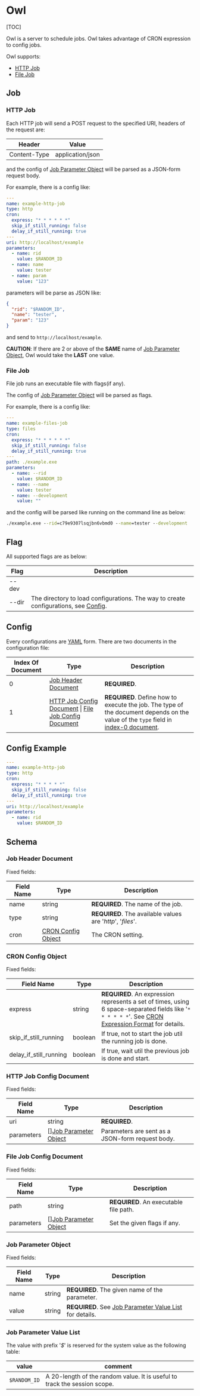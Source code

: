 # Owl

[TOC]

Owl is a server to schedule jobs.
Owl takes advantage of CRON expression to config jobs.

Owl supports:

- [HTTP Job](#http-job)
- [File Job](#file-job)

## Job

### HTTP Job

Each HTTP job will send a POST request to the specified URI,
headers of the request are:

| Header | Value |
| --- | --- |
| Content-Type | application/json |

and the config of [Job Parameter Object](#job-parameter-object) will be parsed as a JSON-form request body.

For example, there is a config like:

```yaml
---
name: example-http-job
type: http
cron:
  express: "* * * * * *"
  skip_if_still_running: false
  delay_if_still_running: true
---
uri: http://localhost/example
parameters:
  - name: rid
    value: $RANDOM_ID
  - name: name
    value: tester
  - name: param
    value: "123"
```

parameters will be parse as JSON like:

```json
{
  "rid": "$RANDOM_ID",
  "name": "tester",
  "param": "123"
}
```

and send to `http://localhost/example`.

**CAUTION**: If there are 2 or above of the **SAME** name of [Job Parameter Object](#job-parameter-object), Owl would take the **LAST** one value.

### File Job

File job runs an executable file with flags(if any).

The config of [Job Parameter Object](#job-parameter-object) will be parsed as flags.

For example, there is a config like:

```yaml
---
name: example-files-job
type: files
cron:
  express: "* * * * * *"
  skip_if_still_running: false
  delay_if_still_running: true
---
path: ./example.exe
parameters:
  - name: --rid
    value: $RANDOM_ID
  - name: --name
    value: tester
  - name: --development
    value: ""
```

and the config will be parsed like running on the command line as below:

```cmd
./example.exe --rid=c79e9307lsqjbn6vbmd0 --name=tester --development
```

## Flag

All supported flags are as below:

| Flag | Description |
| --- | --- |
| --dev | |
| --dir | The directory to load configurations. The way to create configurations, see [Config](#config). |

## Config

Every configurations are [YAML](https://en.wikipedia.org/wiki/YAML) form.
There are two documents in the configuration file:

| Index Of Document | Type | Description |
| --- | --- | --- |
| 0 | [Job Header Document](#job-header-document) | **REQUIRED**. |
| 1 | [HTTP Job Config Document](#http-job-config-document) \| [File Job Config Document](#file-job-config-document) | **REQUIRED**. Define how to execute the job. The type of the document depends on the value of the `type` field in [index-0 document](#job-header-document). |

## Config Example

```yaml
---
name: example-http-job
type: http
cron:
  express: "* * * * *"
  skip_if_still_running: false
  delay_if_still_running: true
---
uri: http://localhost/example
parameters:
  - name: rid
    value: $RANDOM_ID
```

## Schema

### Job Header Document

Fixed fields:

| Field Name | Type | Description |
| --- | --- | --- |
| name | string | **REQUIRED**. The name of the job. |
| type | string | **REQUIRED**. The available values are '*http*', '*files*'. |
| cron | [CRON Config Object](#cron-config-object) | The CRON setting. |

### CRON Config Object

Fixed fields:

| Field Name | Type | Description |
| --- | --- | --- |
| express | string | **REQUIRED**. An expression represents a set of times, using 6 space-separated fields like '`* * * * * *`'. See [CRON Expression Format](https://pkg.go.dev/github.com/robfig/cron#hdr-CRON_Expression_Format) for details. |
| skip_if_still_running | boolean | If true, not to start the job util the running job is done. |
| delay_if_still_running | boolean | If true, wait util the previous job is done and start. |

### HTTP Job Config Document

Fixed fields:

| Field Name | Type | Description |
| --- | --- | --- |
| uri | string | **REQUIRED**. |
| parameters | \[\][Job Parameter Object](#job-parameter-object) | Parameters are sent as a JSON-form request body. |

### File Job Config Document

Fixed fields:

| Field Name | Type | Description |
| --- | --- | --- |
| path | string | **REQUIRED**. An executable file path. |
| parameters | \[\][Job Parameter Object](#job-parameter-object) | Set the given flags if any. |

### Job Parameter Object

Fixed fields:

| Field Name | Type | Description |
| --- | --- | --- |
| name | string | **REQUIRED**. The given name of the parameter. |
| value | string | **REQUIRED**. See [Job Parameter Value List](#job-parameter-value-list) for details. |

### Job Parameter Value List

The value with prefix '*$*' is reserved for the system value as the following table:

| value | comment |
| --- | --- |
| `$RANDOM_ID` | A 20-length of the random value. It is useful to track the session scope. |
